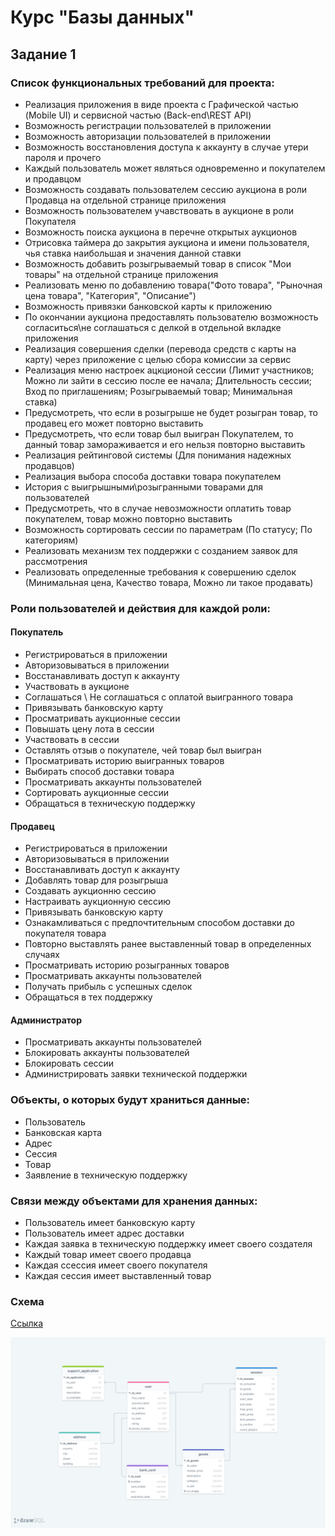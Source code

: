 # Курс "Базы данных"

## Задание 1
 
### Cписок функциональных требований для проекта:
* Реализация приложения в виде проекта с Графической частью (Mobile UI) и сервисной частью (Back-end\REST API)
* Возможность регистрации пользователей в приложении
* Возможность авторизации пользователей в приложении
* Возможность восстановления доступа к аккаунту в случае утери пароля и прочего
* Каждый пользователь может являться одновременно и покупателем и продавцом
* Возможность создавать пользователем сессию аукциона в роли Продавца на отдельной странице приложения
* Возможность пользователем учавствовать в аукционе в роли Покупателя
* Возможность поиска аукциона в перечне открытых аукционов
* Отрисовка таймера до закрытия аукциона и имени пользователя, чья ставка наибольшая и значения данной ставки
* Возможность добавить розыгрываемый товар в список "Мои товары" на отдельной странице приложения
* Реализовать меню по добавлению товара("Фото товара", "Рыночная цена товара", "Категория", "Описание")
* Возможность привязки банковской карты к приложению
* По окончании аукциона предоставлять пользователю возможность согласиться\не соглашаться с делкой в отдельной вкладке приложения
* Реализация совершения сделки (перевода средств с карты на карту) через приложение с целью сбора комиссии за сервис
* Реализация меню настроек ацкционой сессии (Лимит участников; Можно ли зайти в сессию после ее начала; Длительность сессии; Вход по приглашениям; Розыгрываемый товар; Минимальная ставка)
* Предусмотреть, что если в розыгрыше не будет розыгран товар, то продавец его может повторно выставить
* Предусмотреть, что если товар был выигран Покупателем, то данный товар замораживается и его нельзя повторно выставить
* Реализация рейтинговой системы (Для понимания надежных продавцов)
* Реализация выбора способа доставки товара покупателем
* История с выигрышными\розыгранными товарами для пользователей
* Предусмотреть, что в случае невозможности оплатить товар покупателем, товар можно повторно выставить
* Возможность сортировать сессии по параметрам (По статусу; По категориям)
* Реализовать механизм тех поддержки с созданием заявок для рассмотрения
* Реализовать определенные требования к совершению сделок (Минимальная цена, Качество товара, Можно ли такое продавать)

### Роли пользователей и действия для каждой роли:
#### Покупатель
* Регистрироваться в приложении
* Авторизовываться в приложении
* Восстанавливать доступ к аккаунту
* Участвовать в аукционе
* Соглашаться \ Не соглашаться с оплатой выигранного товара
* Привязывать банковскую карту
* Просматривать аукционные сессии
* Повышать цену лота в сессии
* Участвовать в сессии
* Оставлять отзыв о покупателе, чей товар был выигран
* Просматривать историю выигранных товаров
* Выбирать способ доставки товара
* Просматривать аккаунты пользователей
* Сортировать аукционные сессии
* Обращаться в техническую поддержку
#### Продавец
* Регистрироваться в приложении
* Авторизовываться в приложении
* Восстанавливать доступ к аккаунту
* Добавлять товар для розыгрыша
* Создавать аукционню сессию
* Настраивать аукционную сессию
* Привязывать банковскую карту
* Ознакамливаться с предпочтительным способом доставки до покупателя товара
* Повторно выставлять ранее выставленный товар в определенных случаях
* Просматривать историю розыгранных товаров
* Просматривать аккаунты пользователей
* Получать прибыль с успешных сделок
* Обращаться в тех поддержку
#### Администратор
* Просматривать аккаунты пользователей
* Блокировать аккаунты пользователей
* Блокировать сессии
* Администрировать заявки технической поддержки
### Объекты, о которых будут храниться данные:
* Пользователь
* Банковская карта
* Адрес
* Сессия
* Товар
* Заявление в техническую поддержку
### Связи между объектами для хранения данных:
* Пользователь имеет банковскую карту
* Пользователь имеет адрес доставки
* Каждая заявка в техническую поддержку имеет своего создателя
* Каждый товар имеет своего продавца
* Каждая ссессия имеет своего покупателя
* Каждая сессия имеет выставленный товар

### Cхема
[Ссылка](https://drawsql.app/hse-8/diagrams/lottery)

![](diagram.png)